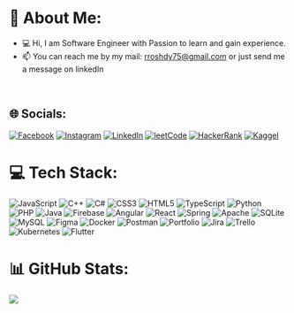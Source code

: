 
# 💫 About Me:

- 💻 Hi, I am Software Engineer with Passion to learn and gain experience.<br>
- 📫 You can reach me by my mail: rroshdy75@gmail.com or just send me a message on linkedIn
<br>

## 🌐 Socials:

[![Facebook](https://img.shields.io/badge/Facebook-%231877F2.svg?logo=Facebook&logoColor=white)](https://facebook.com/reda.roshdy4) [![Instagram](https://img.shields.io/badge/Instagram-%23E4405F.svg?logo=Instagram&logoColor=white)](https://instagram.com/redaroshd) [![LinkedIn](https://img.shields.io/badge/LinkedIn-%230077B5.svg?logo=linkedin&logoColor=white)](https://linkedin.com/in/reda-roshdy-828307155)
[![leetCode](https://img.shields.io/static/v1?label=&logo=LeetCode&message=LeetCode&color=white)](https://leetcode.com/Reda_Roshdy/)
[![HackerRank](https://img.shields.io/static/v1?label=&logo=HackerRank&message=HackerRank&color=black)](https://www.hackerrank.com/rroshdy75)
[![Kaggel](https://img.shields.io/static/v1?label=&logo=Kaggle&message=Kaggel&color=lightgrey)](https://www.kaggle.com/redaroshdy)
# 💻 Tech Stack:

![JavaScript](https://img.shields.io/badge/javascript-%23323330.svg?style=for-the-badge&logo=javascript&logoColor=%23F7DF1E) ![C++](https://img.shields.io/badge/c++-%2300599C.svg?style=for-the-badge&logo=c%2B%2B&logoColor=white) ![C#](https://img.shields.io/badge/c%23-%23239120.svg?style=for-the-badge&logo=c-sharp&logoColor=white) ![CSS3](https://img.shields.io/badge/css3-%231572B6.svg?style=for-the-badge&logo=css3&logoColor=white) ![HTML5](https://img.shields.io/badge/html5-%23E34F26.svg?style=for-the-badge&logo=html5&logoColor=white) ![TypeScript](https://img.shields.io/badge/typescript-%23007ACC.svg?style=for-the-badge&logo=typescript&logoColor=white) ![Python](https://img.shields.io/badge/python-3670A0?style=for-the-badge&logo=python&logoColor=ffdd54) ![PHP](https://img.shields.io/badge/php-%23777BB4.svg?style=for-the-badge&logo=php&logoColor=white) ![Java](https://img.shields.io/badge/java-%23ED8B00.svg?style=for-the-badge&logo=java&logoColor=white) ![Firebase](https://img.shields.io/badge/firebase-%23039BE5.svg?style=for-the-badge&logo=firebase) ![Angular](https://img.shields.io/badge/angular-%23DD0031.svg?style=for-the-badge&logo=angular&logoColor=white) ![React](https://img.shields.io/badge/react-%2320232a.svg?style=for-the-badge&logo=react&logoColor=%2361DAFB) ![Spring](https://img.shields.io/badge/spring-%236DB33F.svg?style=for-the-badge&logo=spring&logoColor=white) ![Apache](https://img.shields.io/badge/apache-%23D42029.svg?style=for-the-badge&logo=apache&logoColor=white) ![SQLite](https://img.shields.io/badge/sqlite-%2307405e.svg?style=for-the-badge&logo=sqlite&logoColor=white) ![MySQL](https://img.shields.io/badge/mysql-%2300f.svg?style=for-the-badge&logo=mysql&logoColor=white) ![Figma](https://img.shields.io/badge/figma-%23F24E1E.svg?style=for-the-badge&logo=figma&logoColor=white) ![Docker](https://img.shields.io/badge/docker-%230db7ed.svg?style=for-the-badge&logo=Docker&logoColor=white) ![Postman](https://img.shields.io/badge/Postman-FF6C37?style=for-the-badge&logo=postman&logoColor=white) ![Portfolio](https://img.shields.io/badge/Portfolio-%23000000.svg?style=for-the-badge&logo=firefox&logoColor=#FF7139) ![Jira](https://img.shields.io/badge/jira-%230A0FFF.svg?style=for-the-badge&logo=jira&logoColor=white) ![Trello](https://img.shields.io/badge/Trello-%23026AA7.svg?style=for-the-badge&logo=Trello&logoColor=white) 
![Kubernetes](https://img.shields.io/static/v1?label=&logo=Kubernetes&style=for-the-badge&message=Kubernetes&color=grey)
![Flutter](https://img.shields.io/static/v1?label=&logo=Flutter&style=for-the-badge&message=Flutter&color=blue)

# 📊 GitHub Stats:

![](https://github-readme-streak-stats.herokuapp.com/?user=rroshdy11&theme=radical&hide_border=false)<br/>


